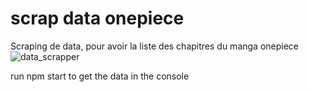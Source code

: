 # scrap data onepiece  

Scraping de data, pour avoir la liste des chapitres du manga onepiece  
![data_scrapper](https://zupimages.net/up/21/45/owwl.png)  

run npm start to get the data in the console 
